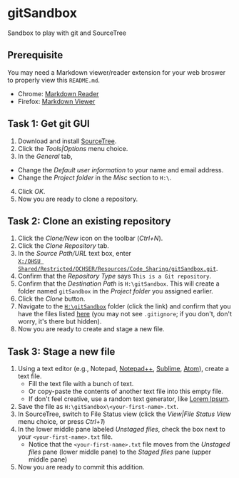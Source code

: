 # gitSandbox
Sandbox to play with git and SourceTree


## Prerequisite

You may need a Markdown viewer/reader extension for your web broswer to properly view this `README.md`.

* Chrome: [Markdown Reader](https://chrome.google.com/webstore/detail/markdown-reader/gpoigdifkoadgajcincpilkjmejcaanc?hl=en)
* Firefox: [Markdown Viewer](https://addons.mozilla.org/en-us/firefox/addon/markdown-viewer/)


## Task 1: Get git GUI

1. Download and install [SourceTree](http://www.sourcetreeapp.com/).
2. Click the *Tools|Options* menu choice.
3. In the *General* tab,
  * Change the *Default user information* to your name and email address.
  * Change the *Project folder* in the *Misc* section to `H:\`.
4. Click *OK*.
5. Now you are ready to clone a repository.


## Task 2: Clone an existing repository

1. Click the *Clone/New* icon on the toolbar (*Ctrl+N*).
2. Click the *Clone Repository* tab.
3. In the *Source Path/URL* text box, enter  
    [`X:/OHSU Shared/Restricted/OCHSER/Resources/Code_Sharing/gitSandbox.git`](file:///X:/OHSU%20Shared/Restricted/OCHSER/Resources/Code_Sharing/gitSandbox.git/).
4. Confirm that the *Repository Type* says `This is a Git repository`.
5. Confirm that the *Destination Path* is `H:\gitSandbox`. This will create a folder named `gitSandbox` in the *Project folder* you assigned earlier.
5. Click the *Clone* button.
6. Navigate to the [`H:\gitSandbox`](file:H:/gitSandbox/) folder (click the link) and confirm that you have the files listed [here](https://github.com/benjamin-chan/gitSandbox) (you may not see `.gitignore`; if you don't, don't worry, it's there but hidden).
7. Now you are ready to create and stage a new file.


## Task 3: Stage a new file

1. Using a text editor (e.g., Notepad, [Notepad++](http://notepad-plus-plus.org/), [Sublime](http://www.sublimetext.com/), [Atom](https://atom.io/)), create a text file.
    * Fill the text file with a bunch of text.
    * Or copy-paste the contents of another text file into this empty file.
    * If don't feel creative, use a random text generator, like [Lorem Ipsum](http://www.lipsum.com/).
2. Save the file as `H:\gitSandbox\<your-first-name>.txt`.
3. In SourceTree, switch to File Status view (click the *View|File Status View* menu choice, or press *Ctrl+1*)
4. In the lower middle pane labeled *Unstaged files*, check the box next to your `<your-first-name>.txt` file.
    * Notice that the `<your-first-name>.txt` file moves from the *Unstaged files* pane (lower middle pane) to the *Staged files* pane (upper middle pane)
5. Now you are ready to commit this addition.


